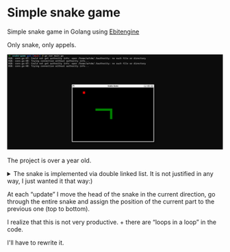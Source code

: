# Simple snake game

Simple snake game in Golang using [Ebitengine](https://github.com/hajimehoshi/ebiten)

Only snake, only appels.

![image](https://github.com/artqqwr/snake-game-golang/blob/main/image.png?raw=true)

The project is over a year old.

<details> <summary>The snake is implemented via double linked list. It is not justified in any way, I just wanted it that way:)</summary>
To be honest, I made it that way on purpose, so that each “piece” of the snake would be an “object”. That's why the snake colliding with its body can easily throw away the “bitten off tail” (snakeBodyPart.Left.Next = nil). </details>

At each “update” I move the head of the snake in the current direction, go through the entire snake and assign the position of the current part to the previous one (top to bottom).

I realize that this is not very productive. + there are “loops in a loop” in the code.

I'll have to rewrite it.
